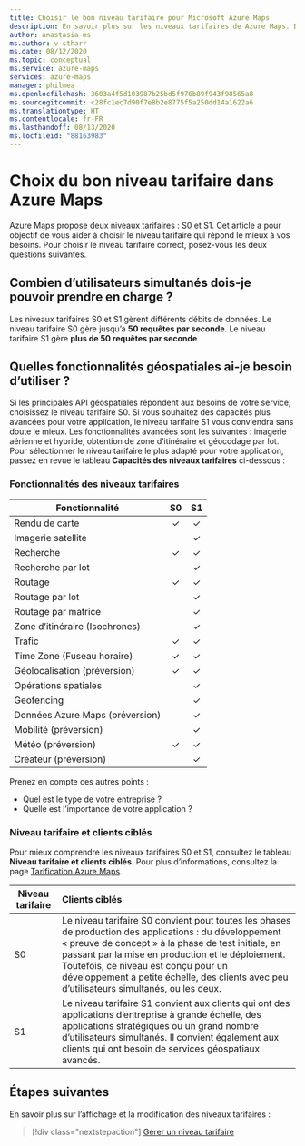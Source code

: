 ```yaml
---
title: Choisir le bon niveau tarifaire pour Microsoft Azure Maps
description: En savoir plus sur les niveaux tarifaires de Azure Maps. Découvrez les fonctionnalités proposées aux niveaux et les principales considérations à prendre en compte pour le choix d’un niveau tarifaire.
author: anastasia-ms
ms.author: v-stharr
ms.date: 08/12/2020
ms.topic: conceptual
ms.service: azure-maps
services: azure-maps
manager: philmea
ms.openlocfilehash: 3603a4f5d103987b25bd5f976b89f943f98565a8
ms.sourcegitcommit: c28fc1ec7d90f7e8b2e8775f5a250dd14a1622a6
ms.translationtype: HT
ms.contentlocale: fr-FR
ms.lasthandoff: 08/13/2020
ms.locfileid: "88163983"
---
```

# <a name="choose-the-right-pricing-tier-in-azure-maps"></a>Choix du bon niveau tarifaire dans Azure Maps

Azure Maps propose deux niveaux tarifaires : S0 et S1. Cet article a pour objectif de vous aider à choisir le niveau tarifaire qui répond le mieux à vos besoins. Pour choisir le niveau tarifaire correct, posez-vous les deux questions suivantes.

## <a name="how-many-concurrent-users-do-i-plan-to-support"></a>Combien d’utilisateurs simultanés dois-je pouvoir prendre en charge ?

Les niveaux tarifaires S0 et S1 gèrent différents débits de données. Le niveau tarifaire S0 gère jusqu’à **50 requêtes par seconde**. Le niveau tarifaire S1 gère **plus de 50 requêtes par seconde**.

## <a name="what-geospatial-capabilities-do-i-plan-to-use"></a>Quelles fonctionnalités géospatiales ai-je besoin d’utiliser ?

Si les principales API géospatiales répondent aux besoins de votre service, choisissez le niveau tarifaire S0. Si vous souhaitez des capacités plus avancées pour votre application, le niveau tarifaire S1 vous conviendra sans doute le mieux. Les fonctionnalités avancées sont les suivantes : imagerie aérienne et hybride, obtention de zone d’itinéraire et géocodage par lot. Pour sélectionner le niveau tarifaire le plus adapté pour votre application, passez en revue le tableau **Capacités des niveaux tarifaires** ci-dessous :

### <a name="pricing-tier-capabilities"></a>Fonctionnalités des niveaux tarifaires

| Fonctionnalité                              |        S0           |  S1      |
|-----------------------------------------|:-------------------:|:--------:|
| Rendu de carte                              | ✓                   | ✓       |
| Imagerie satellite                       |                     | ✓        |
| Recherche                                  | ✓                    | ✓        |
| Recherche par lot                            |                     | ✓        |
| Routage                                   | ✓                    |✓        |
| Routage par lot                            |                    | ✓        |
| Routage par matrice                          |                     | ✓        |
| Zone d’itinéraire (Isochrones)                |                     | ✓        |
| Trafic                                |✓                    |✓        |
| Time Zone (Fuseau horaire)                               |✓                    |✓        |
| Géolocalisation (préversion)                    |✓                   |✓        |
| Opérations spatiales                        |                    |✓        |
| Geofencing                                |                    |✓        |
| Données Azure Maps (préversion)                |                     | ✓        |
| Mobilité (préversion)                       |                     | ✓        |
| Météo (préversion)                        |✓                    |✓        |
|  Créateur (préversion)                         |                   |✓        |

Prenez en compte ces autres points :

* Quel est le type de votre entreprise ?
* Quelle est l’importance de votre application ?

### <a name="pricing-tier-targeted-customers"></a>Niveau tarifaire et clients ciblés

Pour mieux comprendre les niveaux tarifaires S0 et S1, consultez le tableau **Niveau tarifaire et clients ciblés**. Pour plus d’informations, consultez la page [Tarification Azure Maps](https://azure.microsoft.com/pricing/details/azure-maps/). 

| Niveau tarifaire  |     Clients ciblés                                                                |
|-----------------|:-----------------------------------------------------------------------------------------|
| S0            |    Le niveau tarifaire S0 convient pout toutes les phases de production des applications : du développement « preuve de concept » à la phase de test initiale, en passant par la mise en production et le déploiement. Toutefois, ce niveau est conçu pour un développement à petite échelle, des clients avec peu d’utilisateurs simultanés, ou les deux. 
| S1            |    Le niveau tarifaire S1 convient aux clients qui ont des applications d’entreprise à grande échelle, des applications stratégiques ou un grand nombre d’utilisateurs simultanés. Il convient également aux clients qui ont besoin de services géospatiaux avancés.

## <a name="next-steps"></a>Étapes suivantes

En savoir plus sur l’affichage et la modification des niveaux tarifaires :

> [!div class="nextstepaction"]
> [Gérer un niveau tarifaire](how-to-manage-pricing-tier.md)
